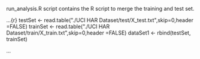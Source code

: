 run_analysis.R script contains the R script to merge the training and test set.

...{r}
testSet <- read.table("./UCI HAR Dataset/test/X_test.txt",skip=0,header =FALSE)
trainSet <- read.table("./UCI HAR Dataset/train/X_train.txt",skip=0,header =FALSE)
dataSet1 <- rbind(testSet, trainSet)

...